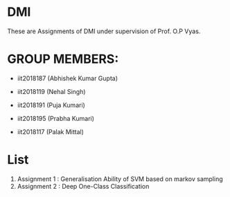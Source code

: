 # DMI

These are Assignments of DMI under supervision of Prof. O.P Vyas.
# GROUP MEMBERS:

* iit2018187 (Abhishek Kumar Gupta)

* iit2018119 (Nehal Singh)

* iit2018191 (Puja Kumari)

* iit2018195 (Prabha Kumari)

* iit2018117 (Palak Mittal)

# List
1. Assignment 1 : Generalisation Ability of SVM based on markov sampling
2. Assignment 2 : Deep One-Class Classification
